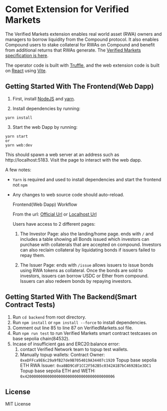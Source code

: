 # Comet Extension for Verified Markets

The Verified Markets extension enables real world asset (RWA) owners and managers to borrow liquidity from the Compound protocol. It also enables Compound users to stake collateral for RWAs on Compound and benefit from additional returns that RWAs generate. The [Verified Markets specification is here](https://github.com/verified-network/verified-compound-markets/tree/master/docs/Verified_Compound_Markets_v1.pdf).

The operator code is built with [Truffle](https://archive.trufflesuite.com/docs/), and the web extension code is built on [React](https://reactjs.org/) using [Vite](https://vitejs.dev/).

## Getting Started With The Frontend(Web Dapp)


1. First, install [NodeJS](https://nodejs.org/en/download/package-manager/) and [yarn](https://yarnpkg.com/).
   
2. Install dependencies by running:
```
yarn install
```
3. Start the web Dapp by running:
```
yarn start
or
yarn web:dev
```
This should spawn a web server at an address such as http://localhost:5183. Visit the page to interact with the web dapp.

A few notes:
- `Yarn` is required and used to install dependencies and start the frontend not `npm`
- Any changes to web source code should auto-reload.


  	Frontend(Web Dapp) Workflow

    From the url:
    [Official Url](https://verified-markets.web.app/)
          or
    [Localhost Url](http://localhost:5183)
    
    Users have access to 2 different pages:
    1. The Investor Page: also the landing/home page. ends with `/` and includes a table showing all Bonds issued which investors can   purchase with collaterals that are accepted on compound. Investors can also reclaim collateral by liquidating bonds if issuers failed to repay them.
       
    2. The Issuer Page: ends with `/issue` allows issuers to issue bonds using RWA tokens as collateral. Once the bonds are sold to investors, issuers can borrow USDC or Ether from compound. Issuers can also redeem bonds by repaying investors.
 


## Getting Started With The Backend(Smart Contract Tests)

1. Run `cd backend` from root directory.
2. Run `npm install` or `npm install --force` to install dependencies.
3. Comment out line 85 to line 87 on VerifiedMarkets.sol file.
4. Run `npm run test` to run Verified Markets smart contract testcases on base sepolia chain(84532).
5. Incase of insufficient gas and ERC20:balance error:
   1. contact Verified Network team to topup test wallets.
   2. Manually topup wallets:
      Contract Owner: `0xeDFFca9E6c29a9fB27de9B7054019A34407c1920` Topup base sepolia ETH
      RWA Issuer: `0xa8BD9CdF1CC2F562B5c0342A1B7bC4692B1e3DC1` Topup base sepolia ETH and WETH: `0x4200000000000000000000000000000000000006`


## License

MIT License
